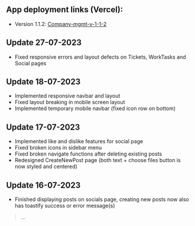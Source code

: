 
## App deployment links (Vercel):
- Version 1.1.2: [Company-mgmt-v-1-1-2]([https://www.google.com](https://company-mgmt.vercel.app/))

## Update 27-07-2023

- Fixed responsive errors and layout defects on Tickets, WorkTasks and Social pages

## Update 18-07-2023

- Implemented responsive navbar and layout
- Fixed layout breaking in mobile screen layout
- Implemented temporary mobile navbar (fixed icon row on bottom)


## Update 17-07-2023

- Implemented like and dislike features for social page
- Fixed broken icons in sidebar menu
- Fixed broken navigate functions after deleting existing posts
- Redesigned CreateNewPost page (both text + choose files button is now styled and centered)


## Update 16-07-2023

- Finished displaying posts on socials page, creating new posts now also has toastify success or error message(s)


>...
